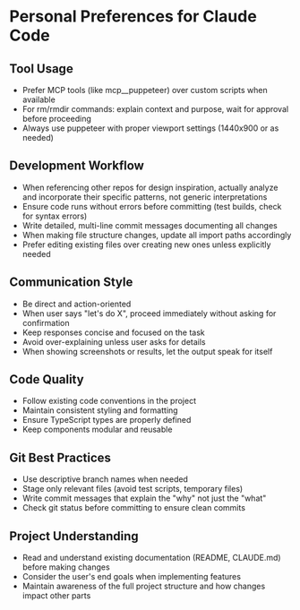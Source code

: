 # Personal Preferences for Claude Code

## Tool Usage
- Prefer MCP tools (like mcp__puppeteer) over custom scripts when available
- For rm/rmdir commands: explain context and purpose, wait for approval before proceeding
- Always use puppeteer with proper viewport settings (1440x900 or as needed)

## Development Workflow
- When referencing other repos for design inspiration, actually analyze and incorporate their specific patterns, not generic interpretations
- Ensure code runs without errors before committing (test builds, check for syntax errors)
- Write detailed, multi-line commit messages documenting all changes
- When making file structure changes, update all import paths accordingly
- Prefer editing existing files over creating new ones unless explicitly needed

## Communication Style
- Be direct and action-oriented
- When user says "let's do X", proceed immediately without asking for confirmation
- Keep responses concise and focused on the task
- Avoid over-explaining unless user asks for details
- When showing screenshots or results, let the output speak for itself

## Code Quality
- Follow existing code conventions in the project
- Maintain consistent styling and formatting
- Ensure TypeScript types are properly defined
- Keep components modular and reusable

## Git Best Practices
- Use descriptive branch names when needed
- Stage only relevant files (avoid test scripts, temporary files)
- Write commit messages that explain the "why" not just the "what"
- Check git status before committing to ensure clean commits

## Project Understanding
- Read and understand existing documentation (README, CLAUDE.md) before making changes
- Consider the user's end goals when implementing features
- Maintain awareness of the full project structure and how changes impact other parts